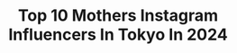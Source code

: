 ---
title: Top 10 Mothers Instagram Influencers In Tokyo In 2024
description: >-
  Find top mothers Instagram influencers in Tokyo in 2024. Most popular hashtags: #tokyo #mother #love.
platform: Instagram
hits: 15
text_top: Analyze the best Instagram accounts on inBeat.
text_bottom: Our database has 15 Instagram influencers like this in Tokyo, Japan for you to connect with.
profiles:
  - username: "marzy_prpr"
    fullname: >-
      MARZY🌏world sunshine
    bio: >-
      ✨💕🎀🌈positive squad🌈🎀💕✨ 💖based in tokyo💖 👑AbemaMixAwards 2020 Champion YENTOWN®︎ 🌞世界的映画の主人公/#galちゃん🌍 💌book : kosuke@and-music.jp(manager)
    location: "Japan"
    followers: 25605
    engagement: 557
    commentsToLikes: 0.014013
    id: ck15u6i1olnei0i19kklsu0na
    verified: true
    hashtags: "#gal, #dieseldenim, #spreadthecolor, #summerzy"
  - username: "xxkana513xx"
    fullname: >-
      ✷kana✷
    bio: >-
      📍JAPAN tokyo 👧🏽2013.1.20 girl❤︎single mother 🧡fashion／life／trip 質問等は最新postのコメント欄へ🙇‍♀️
    location: "Japan"
    followers: 64697
    engagement: 167
    commentsToLikes: 0.008390
    id: ck5ckyuejxw1k0i11yw4swa4n
    verified: false
    hashtags: "#andaztavern, #goto, #andazrooftopbar, #andaz"
  - username: "sonoko_kouraiya"
    fullname: >-
      藤間園子/Sonoko Fujima
    bio: >-
      #松本幸四郎 #KoshiroMatsumoto #市川染五郎 #SomegoroIchikawa #高麗屋 #kouraiya #歌舞伎役者 #kabukiactors #妻 #wife #母 #mother #主婦 #housewife #高麗屋の女房？
    location: "Japan"
    followers: 70041
    engagement: 650
    commentsToLikes: 0.007255
    id: ck9we2fnmiaaa0j78l2kea9fc
    verified: false
    hashtags: "#mirumatsuda, #shinokiri, #novemberperformance, #finalday"
  - username: "ghufronyazid"
    fullname: >-
      𝙂𝙝𝙪𝙛𝙧𝙤𝙣
    bio: >-
      𝙖𝙧𝙩, 𝙙𝙚𝙨𝙞𝙜𝙣, 𝙛𝙡𝙤𝙬𝙚𝙧𝙨 / 𝙏𝙤𝙠𝙮𝙤 東京を拠点に、アートやデザイン、花の仕事をしています。co-founder: @olivejapanorg 2021.2.27.sat Workshop [春の花束] ¥5500, at Tokyo Camii お申込はメールまたはDMにて
    location: "Japan"
    followers: 6274
    engagement: 684
    commentsToLikes: 0.008378
    id: ck6tth14dakiy0j71nrj8pswa
    verified: false
    hashtags: "#mother, #rumi, #drawing, #illustration"
  - username: "tokyodame"
    fullname: >-
      Yoshiko Kris-Webb クリス-ウェブ佳子
    bio: >-
      愛犬家。著書:『考える女(ひと)』『TRIP with KIDS #こありっぷ』/ columnist, travel writer, model and mother of two daughters.
    location: "Japan"
    followers: 134588
    engagement: 84
    commentsToLikes: 0.010074
    id: ck6tmslaf8gbg0j71w363cwff
    verified: false
    hashtags: "#worldcup2022, #myladyninon, #mameshiba, #sponsored"
  - username: "hirao_yumika"
    fullname: >-
      平尾 優美花
    bio: >-
      148cm / Single mother / freelance 🤱🏼→ @h_rimibaby "BNe" プロデューサー @bne_official_account
    location: "Japan"
    followers: 177061
    engagement: 145
    commentsToLikes: 0.007214
    id: ck6tuvorqioqz0j71nm1f5i2m
    verified: true
    hashtags: "#bne, #148cm, #beautyneverends, #gal"
  - username: "johnnygweir"
    fullname: >-
      JOHNNY WEIR
    bio: >-
      Two-time Olympic Figure Skater🇺🇸 OLY Analyst & Host🎤 | @nbcolympics @nbcsports USA Host of Eurovision🎶 | @peacock INQUIRY: contact@cohn-torgan.com
    location: "Japan"
    followers: 789413
    engagement: 144
    commentsToLikes: 0.020969
    id: ck135piu62lc50i199dyz6963
    verified: true
    hashtags: "#tokyo, #holiday, #figureskating, #friends"
  - username: "mk_kiku"
    fullname: >-
      𝐌𝐀𝐒𝐀𝐘𝐎𝐒𝐇𝐈 𝐊𝐈𝐊𝐔𝐂𝐇𝐈
    bio: >-
      𝙈𝙆𝘾𝘼𝙁𝙀・𝙈𝙆𝙏𝙑 毎日の30kmダイエットウォーキング中の 出来事等 投稿中!! 🐶犬もふ😺猫もふ モフリスト
    location: "Japan"
    followers: 7276
    engagement: 1061
    commentsToLikes: 0.005190
    id: ck15sqtfeed2a0i19jc8z3i00
    verified: false
    hashtags: "#dog, #baby, #father, #animal"
  - username: "kame_kyo"
    fullname: >-
      Kyoko Kame
    bio: >-
      Fashion stylist/brooklynribbonfries Founder
    location: "Japan"
    followers: 34152
    engagement: 156
    commentsToLikes: 0.023719
    id: ck13akjf9qtre0i19hjjf9oro
    verified: false
    hashtags: "#cutandsew, #fashion, #kkstyle, #pants"
  - username: "rinapuu818"
    fullname: >-
      倉松里奈 りなぷぅ🐒
    bio: >-
      くまもと→とうきょう ★ IBMA認定 タイ古式マッサージ、オイルマッサージ資格 ★アスリートフードマイスター3級 ★ボディーケアマネジメント ベーシック @powan523 東京都内🗼にて プライベートサロンでマッサージしてます🙌
    location: "Japan"
    followers: 28653
    engagement: 210
    commentsToLikes: 0.030303
    id: ck0w75qr9bw7m0i19iveg008o
    verified: false
    hashtags: "#training, #massage, #gym, #stretch"
---
